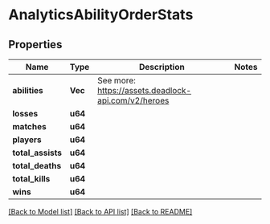 # AnalyticsAbilityOrderStats

## Properties

Name | Type | Description | Notes
------------ | ------------- | ------------- | -------------
**abilities** | **Vec<u32>** | See more: <https://assets.deadlock-api.com/v2/heroes> | 
**losses** | **u64** |  | 
**matches** | **u64** |  | 
**players** | **u64** |  | 
**total_assists** | **u64** |  | 
**total_deaths** | **u64** |  | 
**total_kills** | **u64** |  | 
**wins** | **u64** |  | 

[[Back to Model list]](../README.md#documentation-for-models) [[Back to API list]](../README.md#documentation-for-api-endpoints) [[Back to README]](../README.md)


